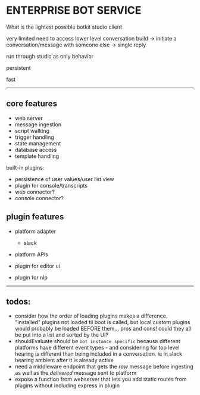 # ENTERPRISE BOT SERVICE

What is the lightest possible botkit studio client

very limited need to access lower level conversation build
  -> initiate a conversation/message with someone else
  -> single reply

run through studio as only behavior

persistent

fast

----

## core features

* web server
* message ingestion
* script walking
* trigger handling
* state management
* database access
* template handling

built-in plugins:

* persistence of user values/user list view
* plugin for console/transcripts
* web connector?
* console connector?

## plugin features

* platform adapter
    * slack

* platform APIs
* plugin for editor ui
* plugin for nlp


----

## todos:

* consider how the order of loading plugins makes a difference. "installed" plugins not loaded til boot is called, but local custom plugins would probably be loaded BEFORE them... pros and cons! could they all be put into a list and sorted by the UI? 
* shouldEvaluate should be `bot instance specific` because different platforms have different event types - and considering for top level hearing is different than being included in a conversation. ie in slack hearing ambient after it is already active
* need a middleware endpoint that gets the _raw_ message before ingesting as well as the _delivered_ message sent to platform
* expose a function from webserver that lets you add static routes from plugins without including express in plugin
